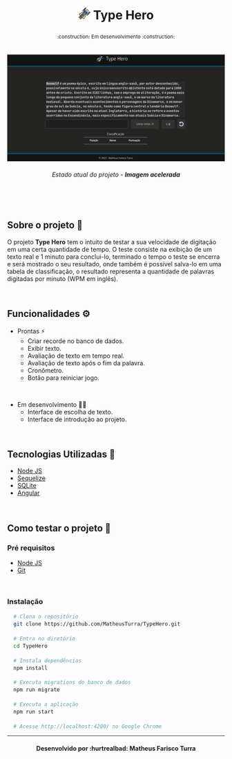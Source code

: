 <div align="center">
    <h1>
        <img src="./src/assets/fly.svg" height="28px">
        <strong>Type Hero</strong>
    </h1>
    <sub>:construction: Em desenvolvimento :construction:</sub>
</div>

<br/>
<br/>

<img src="./src/assets/demo.gif">
<h6 align="center"> Estado atual do projeto - <strong>Imagem acelerada</strong></h6>
</br>
</br>

## Sobre o projeto 📝
O projeto **Type Hero** tem o intuito de testar a sua velocidade de digitação em uma certa quantidade de tempo. O teste consiste na exibição de um texto real e 1 minuto para conclui-lo, terminado o tempo o teste se encerra e será mostrado o seu resultado, onde também é possível salva-lo em uma tabela de classificação, o resultado representa a quantidade de palavras digitadas por minuto (WPM em inglês).

</br>


## Funcionalidades ⚙️

* Prontas ⚡
  * Criar recorde no banco de dados.
  * Exibir texto.
  * Avaliação de texto em tempo real.
  * Avaliação de texto após o fim da palavra.
  * Cronômetro.
  * Botão para reiniciar jogo.  

<br>

* Em desenvolvimento 👷‍♂️
  * Interface de escolha de texto.
  * Interface de introdução ao projeto.  

<br>

## Tecnologias Utilizadas :rocket:	
* [Node JS](https://nodejs.org/en/)
* [Sequelize](https://sequelize.org/master/)
* [SQLite](https://www.sqlite.org/index.html)
* [Angular](https://angular.io/)

<br>

## Como testar o projeto :electric_plug:

### Pré requisitos
* [Node JS](https://nodejs.org/en/)
* [Git](https://git-scm.com/downloads)

<br>

### Instalação
```bash
  # Clona o repositório
  git clone https://github.com/MatheusTurra/TypeHero.git

  # Entra no diretório
  cd TypeHero

  # Instala dependências
  npm install

  # Executa migrations do banco de dados
  npm run migrate

  # Executa a aplicação
  npm run start
  
  # Acesse http://localhost:4200/ no Google Chrome
```
<hr/>
<h4 align="center">Desenvolvido por :hurtrealbad: Matheus Farisco Turra</h4>
